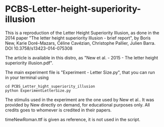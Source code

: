 # PCBS-Letter-height-superiority-illusion
This is a reproduction of the Letter Height Superiority Illusion, as done in the 2014 paper "The letter height superiority Illusion - brief report", by Boris New, Karie Doré-Mazars, Céline Cavézian, Christophe Pallier, Julien Barra.
DOI 10.3758/s13423-014-075308

The article is available in this distro, as "New et al. - 2015 - The letter height superiority illusion.pdf".

The main experiment file is "Experiment - Letter Size.py", that you can run in your terminal using

```
cd PCBS_Letter_hight_superiority_illusion
python ExperimentLetterSize.py
```

The stimulis used in the experiment are the one used by New et al.. It was provided by New directly on demand, for educational purposes only. All credits goes to whomever is credited in their papers.

timeNewRoman.ttf is given as reference, it is not used in the script.
